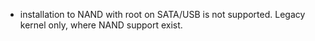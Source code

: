 - installation to NAND with root on SATA/USB is not supported. Legacy kernel only, where NAND support exist.